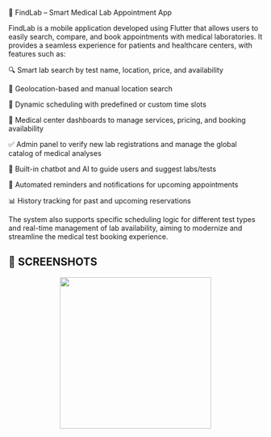 🧠 FindLab – Smart Medical Lab Appointment App


FindLab is a mobile application developed using Flutter that allows users to easily search, compare, and book appointments with medical laboratories. It provides a seamless experience for patients and healthcare centers, with features such as:

🔍 Smart lab search by test name, location, price, and availability

📍 Geolocation-based and manual location search

📅 Dynamic scheduling with predefined or custom time slots

🏥 Medical center dashboards to manage services, pricing, and booking availability

✅ Admin panel to verify new lab registrations and manage the global catalog of medical analyses

💬 Built-in chatbot and AI to guide users and suggest labs/tests

🔔 Automated reminders and notifications for upcoming appointments

📊 History tracking for past and upcoming reservations

The system also supports specific scheduling logic for different test types and real-time management of lab availability, aiming to modernize and streamline the medical test booking experience.

## 📸 SCREENSHOTS

<p align="center">
  <img src="https://github.com/user-attachments/assets/507e639a-e832-48d2-835e-902041b379eb" width="300">
</p>
